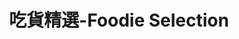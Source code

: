 ---
title: "吃貨精選-Foodie Selection"
description: "探索全台美食競賽，發現在地美味，品嚐競技精神"
keywords:
  - 美食競賽
  - 台灣美食
  - 美食精選
datePublished: "2025-06-30"
dateModified: "2025-07-01"
city: "台北市"
district: "所有行政區"
award: "500盤"
year: "所有年份"
page: 15
count: 210

restaurants:
  - name: "犬犬家"
    address: "台北市大安區金山南路二段85巷7號1樓之3"
    phone: "0223210138"
    geo: "25.031235168841263, 121.5272835172577"
    google_map: "https://maps.app.goo.gl/S5npvieNJTDyCdUK8"
    footinder: "https://footinder.com.tw/%E5%8F%B0%E5%8C%97%E5%B8%82%E5%A4%A7%E5%AE%89%E5%8D%80/35381/"
    official: "https://www.facebook.com/kenkenkaya"
    award:
    - name: "500盤"
      year: "2024"
  - name: "青菜園"
    address: "台北市北投區竹子湖路55之11號往中正山方向"
    phone: "0228619165"
    geo: "25.177408789496663, 121.53086320122738"
    google_map: "https://maps.app.goo.gl/mCDQwBZZ927hr7uc6"
    footinder: "https://footinder.com.tw/%e5%8f%b0%e5%8c%97%e5%b8%82%e5%8c%97%e6%8a%95%e5%8d%80/6689/"
    official: "https://www.facebook.com/susan1122s/"
    award:
    - name: "500盤"
      year: "2024"
  - name: "鮨崤"
    address: "台北市大安區大安路一段31巷12號1"
    phone: "0225555299"
    geo: "25.043924170007966, 121.54680602341475"
    google_map: "https://maps.app.goo.gl/Msa9iN56PGf1GePz5"
    footinder: "https://footinder.com.tw/%E5%8F%B0%E5%8C%97%E5%B8%82%E5%A4%A7%E5%AE%89%E5%8D%80/111124/"
    official: "https://www.facebook.com/sushikuo/"
    award:
    - name: "500盤"
      year: "2024"
  - name: "香色 XIANG SE"
    address: "台北市中正區湖口街1-2號"
    phone: "0223581819"
    geo: "25.03278867603252, 121.51502107590377"
    google_map: "https://maps.app.goo.gl/EZmGWooWzTDH6ET39"
    footinder: "https://footinder.com.tw/%e5%8f%b0%e5%8c%97%e5%b8%82%e4%b8%ad%e6%ad%a3%e5%8d%80/190/"
    official: "https://xiang-se.com/"
    award:
    - name: "500盤"
      year: "2024"
  - name: "巷子龍家常菜"
    address: "台北市大安區四維路25號"
    phone: "0223254566"
    geo: "25.03547183867151, 121.54816477935941"
    google_map: "https://maps.app.goo.gl/kBLim7TJ8VGPzLwg7"
    footinder: "https://footinder.com.tw/%E5%8F%B0%E5%8C%97%E5%B8%82%E5%A4%A7%E5%AE%89%E5%8D%80/8585/"
    official: "https://www.facebook.com/talkingheadrestaurant/"
    award:
    - name: "500盤"
      year: "2024"
  - name: "千壽 日本料理 懷石X壽司"
    address: "台北市大安區忠孝東路四段216巷27弄17號入口有點難找"
    phone: "0227711110"
    geo: "25.039940977574254, 121.55395254701503"
    google_map: "https://maps.app.goo.gl/i3Ccj49uQzevho5D8"
    footinder: "https://footinder.com.tw/%E5%8F%B0%E5%8C%97%E5%B8%82%E5%A4%A7%E5%AE%89%E5%8D%80/13160/"
    official: "https://www.facebook.com/senjutaipei/"
    award:
    - name: "500盤"
      year: "2024"
  - name: "心潮飯店"
    address: "台北市信義區忠孝東路五段68號2樓"
    phone: "0227239976"
    geo: "25.040502108778398, 121.56656937574235"
    google_map: "https://maps.app.goo.gl/sc5p8KWoJY9GeC2h9"
    footinder: "https://footinder.com.tw/%e5%8f%b0%e5%8c%97%e5%b8%82%e4%bf%a1%e7%be%a9%e5%8d%80/9026/"
    official: "https://www.facebook.com/sinchaoriceshoppe/"
    award:
    - name: "500盤"
      year: "2024"
  - name: "徐家私廚"
    address: "台北市松山區復興北路313巷37號"
    phone: ""
    geo: "25.059043357293007, 121.54656539245775"
    google_map: "https://maps.app.goo.gl/fUNQCn4QZYsw2VvM8"
    footinder: "https://footinder.com.tw/%E5%8F%B0%E5%8C%97%E5%B8%82%E6%9D%BE%E5%B1%B1%E5%8D%80/168881/"
    official: "https://www.instagram.com/ouah.hanchi/"
    award:
    - name: "500盤"
      year: "2024"
  - name: "興鐵板燒 Xing Teppanyaki"
    address: "台北市中正區仁愛路二段7號"
    phone: "0223970568"
    geo: "25.038483070157287, 121.52581882558768"
    google_map: "https://maps.app.goo.gl/XAD2wKJgH2CiNBnb7"
    footinder: "https://footinder.com.tw/%E5%8F%B0%E5%8C%97%E5%B8%82%E4%B8%AD%E6%AD%A3%E5%8D%80/31091/"
    official: "https://www.instagram.com/xing_teppanyaki/"
    award:
    - name: "500盤"
      year: "2024"
---